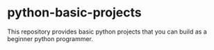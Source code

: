# python-basic-projects
This repository provides basic python projects that you can build as a beginner python programmer.
